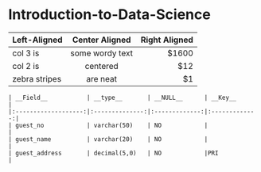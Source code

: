 # Introduction-to-Data-Science
| Left-Aligned  | Center Aligned  | Right Aligned |
| :------------ |:---------------:| -----:|
| col 3 is      | some wordy text | $1600 |
| col 2 is      | centered        |   $12 |
| zebra stripes | are neat        |    $1 |

        
	| __Field__           | __type__       | __NULL__      | __Key__       |
	|:-------------------:|:--------------:|:-------------:|:-------------:|
	| guest_no            | varchar(50)    | NO            |               |
	| guest_name          | varchar(20)    | NO            |               |
	| guest_address       | decimal(5,0)   | NO            |PRI            |
	
